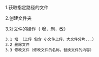 1.获取指定路径的文件

2.创建文件夹

3.对文件的操作（ 增，删，改）

    3.1 增 （上传 包含 小文件上传，大文件分片...）
    3.2 删除文件
    3.3 修改文件（修改文件的名称，替换文件的内容）
    
    
    